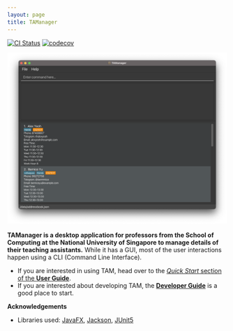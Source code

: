 ```yaml
---
layout: page
title: TAManager
---
```


[![CI Status](https://github.com/AY2324S1-CS2103T-T10-1/tp/workflows/Java%20CI/badge.svg)](https://github.com/AY2324S1-CS2103T-T10-1/tp/actions)
[![codecov](https://codecov.io/gh/AY2324S1-CS2103T-T10-1/tp/graph/badge.svg?token=HOVXVW370D)](https://codecov.io/gh/AY2324S1-CS2103T-T10-1/tp)

![Ui](images/Ui.png)

**TAManager is a desktop application for professors from the School of Computing at the National University of Singapore
to manage details of their teaching assistants.** While it has a GUI, most of the user interactions happen using a CLI (Command Line Interface).

* If you are interested in using TAM, head over to the [_Quick Start_ section of the **User Guide**](UserGuide.html#quick-start).
* If you are interested about developing TAM, the [**Developer Guide**](DeveloperGuide.html) is a good place to start.


**Acknowledgements**

* Libraries used: [JavaFX](https://openjfx.io/), [Jackson](https://github.com/FasterXML/jackson), [JUnit5](https://github.com/junit-team/junit5)
